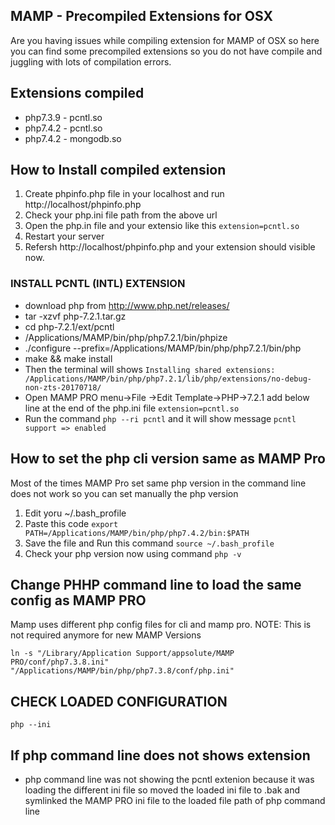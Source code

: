 ## MAMP - Precompiled Extensions for OSX
Are you having issues while compiling extension for MAMP of OSX so here you can find some precompiled extensions so you do not have compile and juggling with lots of compilation errors.

## Extensions compiled
* php7.3.9 - pcntl.so
* php7.4.2 - pcntl.so
* php7.4.2 - mongodb.so

## How to Install compiled extension
1. Create phpinfo.php file <?php phpinfo(); ?> in your localhost and run http://localhost/phpinfo.php
2. Check your php.ini file path from the above url
3. Open the php.in file and your extensio like this `extension=pcntl.so`
4. Restart your server
5. Refersh http://localhost/phpinfo.php and your extension should visible now.

### INSTALL PCNTL (INTL) EXTENSION
* download php from http://www.php.net/releases/
* tar -xzvf php-7.2.1.tar.gz
* cd php-7.2.1/ext/pcntl
* /Applications/MAMP/bin/php/php7.2.1/bin/phpize
* ./configure --prefix=/Applications/MAMP/bin/php/php7.2.1/bin/php
* make && make install
* Then the terminal will shows `Installing shared extensions: /Applications/MAMP/bin/php/php7.2.1/lib/php/extensions/no-debug-non-zts-20170718/`
* Open MAMP PRO menu->File ->Edit Template->PHP->7.2.1 add below line at the end of the php.ini file `extension=pcntl.so`
* Run the command `php --ri pcntl`
 and it will show message `pcntl support => enabled`

## How to set the php cli version same as MAMP Pro
Most of the times MAMP Pro set same php version in the command line does not work so you can set manually the php version
1. Edit yoru ~/.bash_profile
2. Paste this code `export PATH=/Applications/MAMP/bin/php/php7.4.2/bin:$PATH`
3. Save the file and Run this command `source ~/.bash_profile`
4. Check your php version now using command `php -v`

## Change PHHP command line to load the same config as MAMP PRO
Mamp uses different php config files for cli and mamp pro.
NOTE: This is not required anymore for new MAMP Versions
```
ln -s "/Library/Application Support/appsolute/MAMP PRO/conf/php7.3.8.ini" "/Applications/MAMP/bin/php/php7.3.8/conf/php.ini"
```

## CHECK LOADED CONFIGURATION
```
php --ini
```

## If php command line does not shows extension
* php command line was not showing the pcntl extenion because it was loading the different ini file so moved the loaded ini file to .bak and symlinked the MAMP PRO ini file to the loaded file path of php command line
